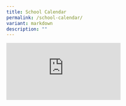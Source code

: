 ```yaml
---
title: School Calendar
permalink: /school-calendar/
variant: markdown
description: ""
---
```

<div class="iframe-wrapper">
<iframe allowfullscreen="true" frameborder="0" src="https://calendar.google.com/calendar/embed?src=c_6a3b555fc79a6729cd74591b7dfaba3f16f667b394794c293005a71e13182d35%40group.calendar.google.com&amp;ctz=Asia%2FSingapore"></iframe>
</div>
<p></p>